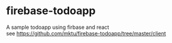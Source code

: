 # firebase-todoapp
A sample todoapp using firbase and react  
see https://github.com/mktu/firebase-todoapp/tree/master/client

